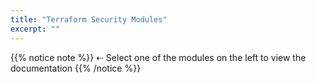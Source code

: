 ```yaml
---
title: "Terraform Security Modules"
excerpt: ""
---
```


{{% notice note %}}
⇠ Select one of the modules on the left to view the documentation
{{% /notice %}}
